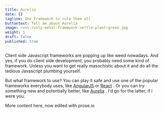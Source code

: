 ```yaml
---
title: Aurelia
date: {}
tagline: One framework to rule them all
buttontext: Tell me about Aurelia
image: rust-rusty-metal-framework-nettle-plant-green.jpg
weight: 1
draft: false
published: true
---
```


Client side Javascript frameworks are popping up like weed nowadays. And yes, if you do client side development, you probably need some kind of framework. Unless you want to get really masochistic about it and do all the tedious Javascript plumbing yourself.

But what framework to use? You can play it safe and use one of the popular frameworks everybody uses, like [AngularJS](https://angular.io) <i class="icon style1 fa-external-link"></i> or [React](https://facebook.github.io/react/) <i class="icon style1 fa-external-link"></i> . Or you can try something new and potentially better, like [Aurelia](http://aurelia.io/) <i class="icon style1 fa-external-link"></i> . I'd go for the latter, if I were you.

<!--more-->

More content here, now edited with prose.io
